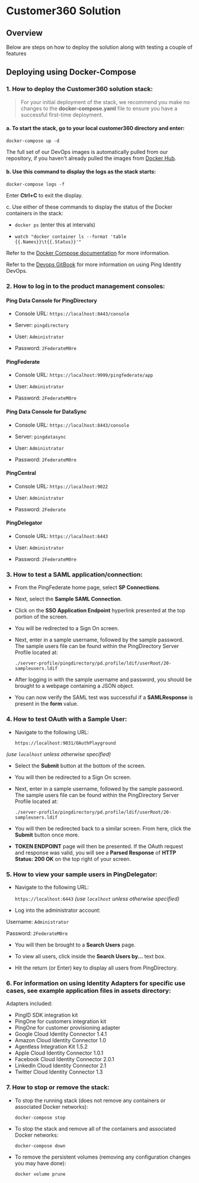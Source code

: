 
# Customer360 Solution

## Overview

Below are steps on how to deploy the solution along with testing a couple of features

## Deploying using Docker-Compose

### 1. How to deploy the Customer360 solution stack:

> For your initial deployment of the stack, we recommend you make no changes to the **docker-compose.yaml** file to ensure you have a successful first-time deployment.

#### a. To start the stack, go to your local **customer360** directory and enter:

`docker-compose up -d`


The full set of our DevOps images is automatically pulled from our repository, if you haven't already pulled the images from [Docker Hub](https://hub.docker.com/u/pingidentity/).

#### b. Use this command to display the logs as the stack starts:

`docker-compose logs -f`

Enter **Ctrl+C** to exit the display.

c. Use either of these commands to display the status of the Docker containers in the stack:


* `docker ps` (enter this at intervals)


* `watch "docker container ls --format 'table {{.Names}}\t{{.Status}}'"`

Refer to the [Docker Compose documentation](https://docs.docker.com/compose/) for more information.

Refer to the [Devops GitBook](https://pingidentity-devops.gitbook.io/devops/) for more information on using Ping Identity DevOps.

### 2. How to log in to the product management consoles:

#### Ping Data Console for PingDirectory

* Console URL: `https://localhost:8443/console`

* Server: `pingdirectory`

* User: `Administrator`

* Password: `2FederateM0re`

#### PingFederate

* Console URL: `https://localhost:9999/pingfederate/app`

* User: `Administrator`

* Password: `2FederateM0re`

#### Ping Data Console for DataSync

* Console URL: `https://localhost:8443/console`

* Server: `pingdatasync`

* User: `Administrator`

* Password: `2FederateM0re`

#### PingCentral

* Console URL: `https://localhost:9022`

* User: `Administrator`

* Password: `2Federate`

#### PingDelegator

* Console URL: `https://localhost:6443`

* User: `Administrator`

 * Password: `2FederateM0re`


### 3. How to test a SAML application/connection:

- From the PingFederate home page, select **SP Connections**.

- Next, select the **Sample SAML Connection**.

- Click on the **SSO Application Endpoint** hyperlink presented at the top portion of the screen.

- You will be redirected to a Sign On screen.

- Next, enter in a sample username, followed by the sample password. The sample users file can be found within the PingDirectory Server Profile located at:

  `./server-profile/pingdirectory/pd.profile/ldif/userRoot/20-sampleusers.ldif`


- After logging in with the sample username and password, you should be brought to a webpage containing a JSON object.

- You can now verify the SAML test was successful if a **SAMLResponse** is present in the **form** value.

### 4. How to test OAuth with a Sample User:

- Navigate to the following URL:

  `https://localhost:9031/OAuthPlayground`

*(use `localhost` unless otherwise specified)*

- Select the **Submit** button at the bottom of the screen.

 - You will then be redirected to a Sign On screen.

- Next, enter in a sample username, followed by the sample password. The sample users file can be found within the PingDirectory Server Profile located at:

  `./server-profile/pingdirectory/pd.profile/ldif/userRoot/20-sampleusers.ldif`
  
- You will then be redirected back to a similar screen. From here, click the **Submit** button once more.
  
- **TOKEN ENDPOINT** page will then be presented. If the OAuth request and response was valid, you will see a **Parsed Response** of **HTTP Status: 200 OK** on the top right of your screen.

  
### 5. How to view your sample users in PingDelegator:

  
- Navigate to the following URL:

    `https://localhost:6443`
  *(use `localhost` unless otherwise specified)*

 - Log into the administrator account:
  
  Username: `Administrator`

   Password: `2FederateM0re`

- You will then be brought to a **Search Users** page.
  
- To view all users, click inside the **Search Users by...** text box.

 - Hit the return (or Enter) key to display all users from PingDirectory.

### 6. For information on using Identity Adapters for specific use cases, see example application files in assets directory:

  

Adapters included:

- PingID SDK integration kit
- PingOne for customers integration kit
- PingOne for customer provisioning adapter
- Google Cloud Identity Connector 1.4.1
- Amazon Cloud Identity Connector 1.0
- Agentless Integration Kit 1.5.2
- Apple Cloud Identity Connector 1.0.1
- Facebook Cloud Identity Connector 2.0.1
- LinkedIn Cloud Identity Connector 2.1
- Twitter Cloud Identity Connector 1.3

### 7. How to stop or remove the stack:
  

- To stop the running stack (does not remove any containers or associated Docker networks):

  `docker-compose stop`

- To stop the stack and remove all of the containers and associated Docker networks:

  `docker-compose down`

- To remove the persistent volumes (removing any configuration changes you may have done):

  `docker volume prune`
